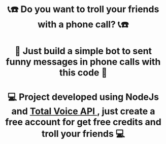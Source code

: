 <h1 align = "center">
    📞☎️ Do you want to troll your friends with a phone call? 📞☎️
</h1>
<h1 align = "center">
    📱 Just build a simple bot to sent funny messages in phone calls with this code 📱
</h1>
<h1 align = "center">
    💻 Project developed using NodeJs and
    <a href="https://www.zenvia.com/">
        Total Voice API
    </a>  
    , just create a free account for get free credits and troll your friends 💻
</h1>